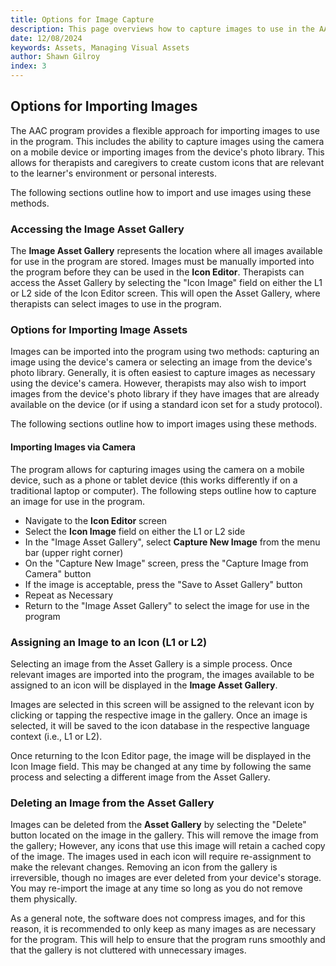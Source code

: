 ```yaml
---
title: Options for Image Capture
description: This page overviews how to capture images to use in the AAC program
date: 12/08/2024
keywords: Assets, Managing Visual Assets
author: Shawn Gilroy
index: 3
---
```


## Options for Importing Images

The AAC program provides a flexible approach for importing images to use in the program. This includes the ability to capture images using the camera on a mobile device or importing images from the device's photo library. This allows for therapists and caregivers to create custom icons that are relevant to the learner's environment or personal interests.

The following sections outline how to import and use images using these methods.

### Accessing the Image Asset Gallery

The **Image Asset Gallery** represents the location where all images available for use in the program are stored. Images must be manually imported into the program before they can be used in the **Icon Editor**. Therapists can access the Asset Gallery by selecting the "Icon Image" field on either the L1 or L2 side of the Icon Editor screen. This will open the Asset Gallery, where therapists can select images to use in the program.

### Options for Importing Image Assets

Images can be imported into the program using two methods: capturing an image using the device's camera or selecting an image from the device's photo library. Generally, it is often easiest to capture images as necessary using the device's camera. However, therapists may also wish to import images from the device's photo library if they have images that are already available on the device (or if using a standard icon set for a study protocol).

The following sections outline how to import images using these methods.

#### Importing Images via Camera

The program allows for capturing images using the camera on a mobile device, such as a phone or tablet device (this works differently if on a traditional laptop or computer). The following steps outline how to capture an image for use in the program.

-   Navigate to the **Icon Editor** screen
-   Select the **Icon Image** field on either the L1 or L2 side
-   In the "Image Asset Gallery", select **Capture New Image** from the menu bar (upper right corner)
-   On the "Capture New Image" screen, press the "Capture Image from Camera" button
-   If the image is acceptable, press the "Save to Asset Gallery" button
-   Repeat as Necessary
-   Return to the "Image Asset Gallery" to select the image for use in the program

### Assigning an Image to an Icon (L1 or L2)

Selecting an image from the Asset Gallery is a simple process. Once relevant images are imported into the program, the images available to be assigned to an icon will be displayed in the **Image Asset Gallery**.

Images are selected in this screen will be assigned to the relevant icon by clicking or tapping the respective image in the gallery. Once an image is selected, it will be saved to the icon database in the respective language context (i.e., L1 or L2).

Once returning to the Icon Editor page, the image will be displayed in the Icon Image field. This may be changed at any time by following the same process and selecting a different image from the Asset Gallery.

### Deleting an Image from the Asset Gallery

Images can be deleted from the **Asset Gallery** by selecting the "Delete" button located on the image in the gallery. This will remove the image from the gallery; However, any icons that use this image will retain a cached copy of the image. The images used in each icon will require re-assignment to make the relevant changes. Removing an icon from the gallery is irreversible, though no images are ever deleted from your device's storage. You may re-import the image at any time so long as you do not remove them physically.

As a general note, the software does not compress images, and for this reason, it is recommended to only keep as many images as are necessary for the program. This will help to ensure that the program runs smoothly and that the gallery is not cluttered with unnecessary images.
